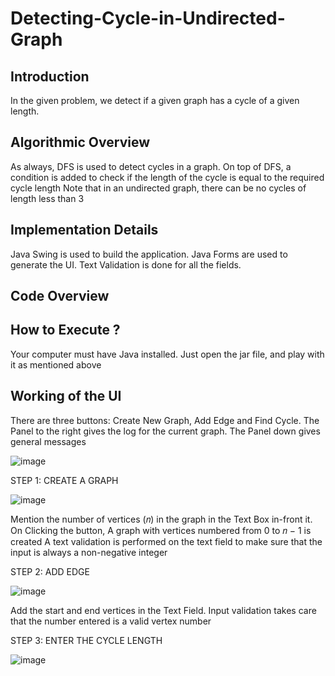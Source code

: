 # Detecting-Cycle-in-Undirected-Graph #

## Introduction ##
In the given problem, we detect if a given graph has a cycle of a given length. 


## Algorithmic Overview ##
As always, DFS is used to detect cycles in a graph. On top of DFS, a condition is added to check if the length of the cycle is equal to the required cycle length
Note that in an undirected graph, there can be no cycles of length less than 3 


## Implementation Details ##
Java Swing is used to build the application. Java Forms are used to generate the UI. Text Validation is done for all the fields. 

## Code Overview ##


## How to Execute ? ##
Your computer must have Java installed. Just open the jar file, and play with it as mentioned above 

## Working of the UI ##
There are three buttons: Create New Graph, Add Edge and Find Cycle. The Panel to the right gives the log for the current graph. The Panel down gives general messages 

![image](https://user-images.githubusercontent.com/21295042/28241475-3f9a0192-6963-11e7-8105-5ddbee61d3cb.png)


STEP 1: CREATE A GRAPH

![image](https://user-images.githubusercontent.com/21295042/28241488-89dcae76-6963-11e7-8b72-8846d511b7b0.png)

Mention the number of vertices (𝑛) in the graph in the Text Box in-front it. On Clicking the button, A graph with vertices numbered from 0 to 𝑛 − 1 is created
A text validation is performed on the text field to make sure that the input is always a non-negative integer

STEP 2: ADD EDGE

![image](https://user-images.githubusercontent.com/21295042/28241950-8e25f1ae-696d-11e7-89d1-656eb284544d.png)

Add the start and end vertices in the Text Field. Input validation takes care that the number entered is a valid vertex number 


STEP 3: ENTER THE CYCLE LENGTH

![image](https://user-images.githubusercontent.com/21295042/28241960-c0c05d70-696d-11e7-8ff5-d4d7be3f20bd.png)

